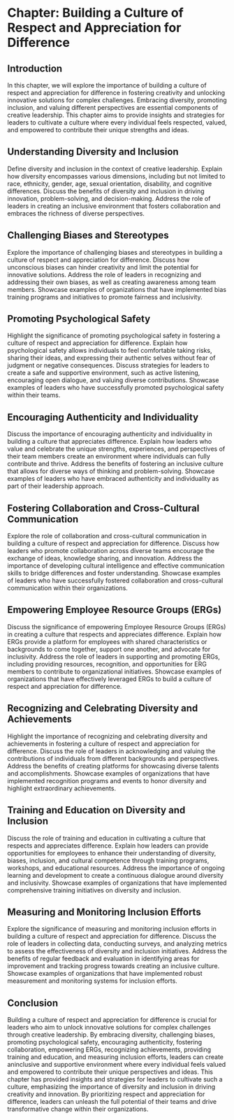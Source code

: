 Chapter: Building a Culture of Respect and Appreciation for Difference
======================================================================

Introduction
------------

In this chapter, we will explore the importance of building a culture of respect and appreciation for difference in fostering creativity and unlocking innovative solutions for complex challenges. Embracing diversity, promoting inclusion, and valuing different perspectives are essential components of creative leadership. This chapter aims to provide insights and strategies for leaders to cultivate a culture where every individual feels respected, valued, and empowered to contribute their unique strengths and ideas.

Understanding Diversity and Inclusion
-------------------------------------

Define diversity and inclusion in the context of creative leadership. Explain how diversity encompasses various dimensions, including but not limited to race, ethnicity, gender, age, sexual orientation, disability, and cognitive differences. Discuss the benefits of diversity and inclusion in driving innovation, problem-solving, and decision-making. Address the role of leaders in creating an inclusive environment that fosters collaboration and embraces the richness of diverse perspectives.

Challenging Biases and Stereotypes
----------------------------------

Explore the importance of challenging biases and stereotypes in building a culture of respect and appreciation for difference. Discuss how unconscious biases can hinder creativity and limit the potential for innovative solutions. Address the role of leaders in recognizing and addressing their own biases, as well as creating awareness among team members. Showcase examples of organizations that have implemented bias training programs and initiatives to promote fairness and inclusivity.

Promoting Psychological Safety
------------------------------

Highlight the significance of promoting psychological safety in fostering a culture of respect and appreciation for difference. Explain how psychological safety allows individuals to feel comfortable taking risks, sharing their ideas, and expressing their authentic selves without fear of judgment or negative consequences. Discuss strategies for leaders to create a safe and supportive environment, such as active listening, encouraging open dialogue, and valuing diverse contributions. Showcase examples of leaders who have successfully promoted psychological safety within their teams.

Encouraging Authenticity and Individuality
------------------------------------------

Discuss the importance of encouraging authenticity and individuality in building a culture that appreciates difference. Explain how leaders who value and celebrate the unique strengths, experiences, and perspectives of their team members create an environment where individuals can fully contribute and thrive. Address the benefits of fostering an inclusive culture that allows for diverse ways of thinking and problem-solving. Showcase examples of leaders who have embraced authenticity and individuality as part of their leadership approach.

Fostering Collaboration and Cross-Cultural Communication
--------------------------------------------------------

Explore the role of collaboration and cross-cultural communication in building a culture of respect and appreciation for difference. Discuss how leaders who promote collaboration across diverse teams encourage the exchange of ideas, knowledge sharing, and innovation. Address the importance of developing cultural intelligence and effective communication skills to bridge differences and foster understanding. Showcase examples of leaders who have successfully fostered collaboration and cross-cultural communication within their organizations.

Empowering Employee Resource Groups (ERGs)
------------------------------------------

Discuss the significance of empowering Employee Resource Groups (ERGs) in creating a culture that respects and appreciates difference. Explain how ERGs provide a platform for employees with shared characteristics or backgrounds to come together, support one another, and advocate for inclusivity. Address the role of leaders in supporting and promoting ERGs, including providing resources, recognition, and opportunities for ERG members to contribute to organizational initiatives. Showcase examples of organizations that have effectively leveraged ERGs to build a culture of respect and appreciation for difference.

Recognizing and Celebrating Diversity and Achievements
------------------------------------------------------

Highlight the importance of recognizing and celebrating diversity and achievements in fostering a culture of respect and appreciation for difference. Discuss the role of leaders in acknowledging and valuing the contributions of individuals from different backgrounds and perspectives. Address the benefits of creating platforms for showcasing diverse talents and accomplishments. Showcase examples of organizations that have implemented recognition programs and events to honor diversity and highlight extraordinary achievements.

Training and Education on Diversity and Inclusion
-------------------------------------------------

Discuss the role of training and education in cultivating a culture that respects and appreciates difference. Explain how leaders can provide opportunities for employees to enhance their understanding of diversity, biases, inclusion, and cultural competence through training programs, workshops, and educational resources. Address the importance of ongoing learning and development to create a continuous dialogue around diversity and inclusivity. Showcase examples of organizations that have implemented comprehensive training initiatives on diversity and inclusion.

Measuring and Monitoring Inclusion Efforts
------------------------------------------

Explore the significance of measuring and monitoring inclusion efforts in building a culture of respect and appreciation for difference. Discuss the role of leaders in collecting data, conducting surveys, and analyzing metrics to assess the effectiveness of diversity and inclusion initiatives. Address the benefits of regular feedback and evaluation in identifying areas for improvement and tracking progress towards creating an inclusive culture. Showcase examples of organizations that have implemented robust measurement and monitoring systems for inclusion efforts.

Conclusion
----------

Building a culture of respect and appreciation for difference is crucial for leaders who aim to unlock innovative solutions for complex challenges through creative leadership. By embracing diversity, challenging biases, promoting psychological safety, encouraging authenticity, fostering collaboration, empowering ERGs, recognizing achievements, providing training and education, and measuring inclusion efforts, leaders can create aninclusive and supportive environment where every individual feels valued and empowered to contribute their unique perspectives and ideas. This chapter has provided insights and strategies for leaders to cultivate such a culture, emphasizing the importance of diversity and inclusion in driving creativity and innovation. By prioritizing respect and appreciation for difference, leaders can unleash the full potential of their teams and drive transformative change within their organizations.
